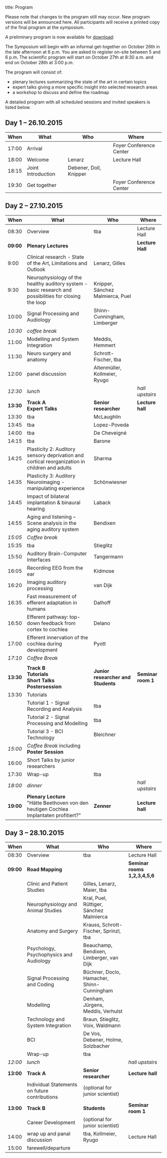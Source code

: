 title: Program

Please note that changes to the program still may occur. New program versions will be announced here.
All participants will receive a printed copy of the final program at the symposium.

A preliminary program is now available for [download](program-cal2015.pdf):

The Symposium will begin with an informal get-together on October 26th in the late afternoon at 6 p.m. You are asked to register on-site between 5 and 6 p.m. 
The scientific program will start on October 27th at 8:30 a.m. and end on October 28th at 3:00 p.m.

The program will consist of:

- plenary lectures summarizing the state of the art in certain topics
- expert talks giving a more specific insight into selected research areas
- a workshop to discuss and define the roadmap 

A detailed program with all scheduled sessions and invited speakers is listed below.


## Day 1 – 26.10.2015

| When  |  What             | Who                   | Where                 |
|------ |-------------------|-----------------------|-----------------------|
| 17:00 | Arrival           |                       |Foyer Conference Center|
| 18:00 | Welcome           | Lenarz                |Lecture Hall           |
| 18:15 | Joint Introduction| Debener, Doll, Knipper|                       |
| 19:30 | Get together      |                       |Foyer Conference Center|


## Day 2 – 27.10.2015

| When | What | Who | Where |
|------ |------             |-----                  |-------             |
| 08:30 | Overview          | tba  |Lecture Hall |
| **09:00** | **Plenary Lectures**|  |**Lecture Hall** |
| 9:00 | Clinical research - State of the Art, Limitations and Outlook |Lenarz, Gilles |  |
| 9:30 | Neurophysiology of the healthy auditory system - basic research and possibilities for closing the loop | Knipper, Sánchez Malmierca, Puel |  |
| 10:00 | Signal Processing and Audiology | Shinn-Cunningham, Limberger|
| *10:30* | *coffee break* |  |  |
| 11:00 | Modelling and System Integration | Meddis, Hemmert | |
| 11:30 | Neuro surgery and anatomy | Schrott-Fischer, tba | |
| 12:00 | panel discussion | Altenmüller, Kollmeier, Ryugo |  |
|*12:30*| *lunch* | | *hall upstairs* |
| **13:30** | **Track A** </br> **Expert Talks** | **Senior researcher** | **Lecture hall** |
| 13:30 | tba | McLaughlin |  |
| 13:45 | tba | Lopez-Poveda |  |
| 14:00 | tba | De Cheveigné |  |
| 14:15 | tba | Barone |  |
| 14:25 | Plasticity 2: Auditory sensory deprivation and cortical reorganization in children and adults | Sharma |  |
| 14:35 | Plasticity 3: Auditory Neuroimaging - manipulating experience | Schönwiesner |  |
| 14:45 | Impact of bilateral implantation & binaural hearing | Laback |  |
| 14:55 | Aging and listening – Scene analysis in the aging auditory system | Bendixen |  |
| *15:05* | *Coffee break* |  |  |
| 15:35 | tba | Stieglitz |  |
| 15:50 | Auditory Brain-Computer Interfaces | Tangermann |  |
| 16:05 | Recording EEG from the ear | Kidmose |  |
| 16:20 | Imaging auditory processing | van Dijk |  |
| 16:35 | Fast measurement of efferent adaptation in humans | Dalhoff |  |
| 16:50 | Efferent pathway: top-down feedback from cortex to cochlea | Delano |  |
| 17:00 | Efferent innervation of the cochlea during development | Pyott |  |
| *17:10* | *Coffee Break* |  |  |
|  |  |  |  |
| **13:30** |**Track B** </br> **Tutorials** </br> **Short Talks** </br> **Postersession** | **Junior researcher and Students** | **Seminar room 1** |
| 13:30 | Tutorials                                 |     |   |
|       | Tutorial 1 - Signal Recording and Analysis| tba  |   |
|       | Tutorial 2 - Signal Processing and Modelling | tba  |   |
|       | Tutorial 3 - BCI Technology               | Bleichner  |   |
| *15:00* | *Coffee Break* including **Poster Session** |  |  |
| 16:00 | Short Talks by junior researchers |  |  |
| 17:30 | Wrap-up | tba  |  |
| *18:00* | *dinner* |  | *hall upstairs* |
| **19:00** | **Plenary Lecture** </br> "Hätte Beethoven von den heutigen Cochlea Implantaten profitiert?" | **Zenner** | **Lecture hall**|



## Day 3 – 28.10.2015

| When  | What              | Who                   | Where             |
|------ |------             |-----                  |-------            |
| 08:30 | Overview          | tba                   | Lecture Hall      |
| **09:00** | **Road Mapping**|  |**Seminar rooms 1,2,3,4,5,6** |
|  | Clinic and Patient Studies | Gilles, Lenarz, Maier, tba  |  |
|  | Neurophysiology and Animal Studies | Kral, Puel, Rüttiger, Sánchez Malmierca |  |
|  | Anatomy and Surgery | Krauss, Schrott-Fischer, Sprinzl, tba |  |
|  | Psychology, Psychophysics and Audiology | Beauchamp, Bendixen, Limberger, van Dijk |  |
|  | Signal Processing and Coding | Büchner, Doclo, Hamacher, Shinn-Cunningham |  |
|  | Modelling | Denham, Jürgens, Meddis, Verhulst |  |
|  | Technology and System Integration | Braun, Stieglitz, Voix, Waldmann |  |
|  | BCI | De Vos, Debener, Holme, Solzbacher |  |
|  | Wrap-up | tba |  |
|*12:00*| *lunch* | | *hall upstairs* |
| **13:00** |**Track A**| **Senior researcher**| **Lecture hall**|
|           | Individual Statements on future contributions | (optional for junior scientist) |  |
| **13:00** |**Track B** | **Students** | **Seminar room 1** |
|           | Career Development | (optional for junior scientist) |  |
| 14:00 | wrap up and panal discussion | tba, Kollmeier, Ryugo | Lecture Hall |
| 15:00 | farewell/departure |  |  |
